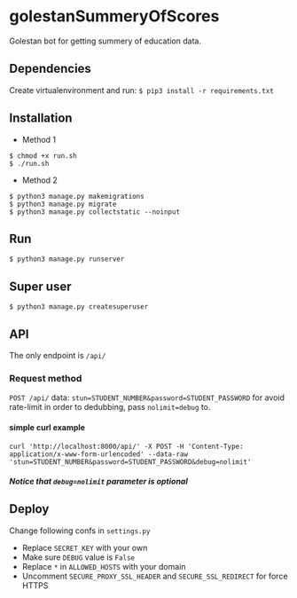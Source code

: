 # golestanSummeryOfScores
Golestan bot for getting summery of education data.

## Dependencies
Create virtualenvironment and run:
`$ pip3 install -r requirements.txt`

## Installation
- Method 1
```
$ chmod +x run.sh
$ ./run.sh
```
- Method 2
```
$ python3 manage.py makemigrations
$ python3 manage.py migrate
$ python3 manage.py collectstatic --noinput
```

## Run
```
$ python3 manage.py runserver
```

## Super user
```
$ python3 manage.py createsuperuser
```

## API
The only endpoint is `/api/`
### Request method
`POST /api/`
data: `stun=STUDENT_NUMBER&password=STUDENT_PASSWORD`
for avoid rate-limit in order to dedubbing, pass `nolimit=debug` to.
#### simple curl example
`curl 'http://localhost:8000/api/' -X POST -H 'Content-Type: application/x-www-form-urlencoded' --data-raw 'stun=STUDENT_NUMBER&password=STUDENT_PASSWORD&debug=nolimit'`
##### Notice that `debug=nolimit` parameter is optional

## Deploy
Change following confs in `settings.py`
- Replace `SECRET_KEY` with your own
- Make sure `DEBUG` value is `False`
- Replace `*` in `ALLOWED_HOSTS` with your domain
- Uncomment `SECURE_PROXY_SSL_HEADER` and `SECURE_SSL_REDIRECT` for force HTTPS